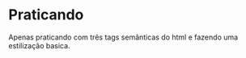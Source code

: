 # Praticando

Apenas praticando com três tags semânticas do html e fazendo uma estilização basica.

 